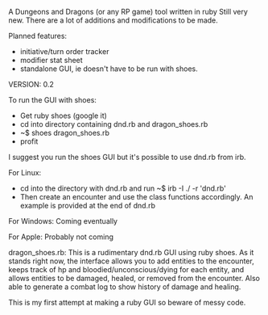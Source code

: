 A Dungeons and Dragons (or any RP game) tool written in ruby
Still very new. There are a lot of additions and modifications to be made.

Planned features:
- initiative/turn order tracker
- modifier stat sheet
- standalone GUI, ie doesn't have to be run with shoes.

VERSION: 0.2

To run the GUI with shoes:
- Get ruby shoes (google it)
- cd into directory containing dnd.rb and dragon_shoes.rb
- ~$ shoes dragon_shoes.rb
- profit

I suggest you run the shoes GUI but it's possible to use dnd.rb from irb.

For Linux:
- cd into the directory with dnd.rb and run ~$  irb -I ./ -r 'dnd.rb'
- Then create an encounter and use the class functions accordingly. An example is provided at the end of dnd.rb

For Windows:
Coming eventually

For Apple:
Probably not coming

dragon_shoes.rb:
This is a rudimentary dnd.rb GUI using ruby shoes. As it stands right now, the interface allows you to add entities to the encounter, keeps track of hp and bloodied/unconscious/dying for each entity, and allows entities to be damaged, healed, or removed from the encounter. Also able to generate a combat log to show history of damage and healing.
 
This is my first attempt at making a ruby GUI so beware of messy code.
